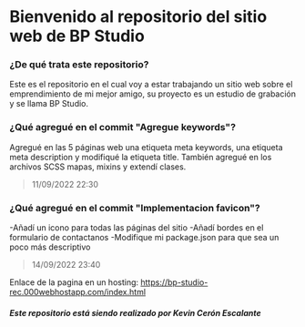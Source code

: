# Bienvenido al repositorio del sitio web de BP Studio

### ¿De qué trata este repositorio?

Este es el repositorio en el cual voy a estar trabajando un sitio web sobre el emprendimiento de mi mejor amigo, su proyecto es un estudio de grabación y se llama BP Studio.

### ¿Qué agregué en el commit "Agregue keywords"?

Agregué en las 5 páginas web una etiqueta meta keywords, una etiqueta meta description y modifiqué la etiqueta title. También agregué en los archivos SCSS mapas, mixins y extendí clases.
> 11/09/2022 22:30

### ¿Qué agregué en el commit "Implementacion favicon"?

-Añadí un icono para todas las páginas del sitio
-Añadí bordes en el formulario de contactanos
-Modifique mi package.json para que sea un poco más descriptivo
> 14/09/2022 23:40

Enlace de la pagina en un hosting: https://bp-studio-rec.000webhostapp.com/index.html

##### Este repositorio está siendo realizado por Kevin Cerón Escalante

